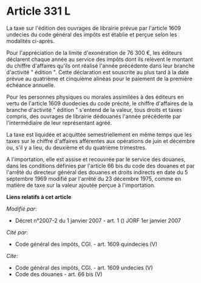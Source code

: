 # Article 331 L

La taxe sur l'édition des ouvrages de librairie prévue par l'article 1609 undecies du code général des impôts est établie et
perçue selon les modalités ci-après. 

Pour l'appréciation de la limite d'exonération de 76 300 €, les éditeurs déclarent chaque année au service des impôts dont
ils relèvent le montant du chiffre d'affaires qu'ils ont réalisé l'année précédente dans leur branche d'activité " édition ".
Cette déclaration est souscrite au plus tard à la date prévue au quatrième et cinquième alinéas pour le paiement de la
première échéance annuelle. 

Pour les personnes physiques ou morales assimilées à des éditeurs en vertu de l'article 1609 duodecies du code précité, le
chiffre d'affaires de la branche d'activité " édition " s'entend de la valeur, tous droits et taxes compris, des ouvrages de
librairie dédouanés l'année précédente par l'intermédiaire de leur représentant agréé. 

La taxe est liquidée et acquittée semestriellement en même temps que les taxes sur le chiffre d'affaires afférentes aux
opérations de juin et décembre ou, s'il y a lieu, du deuxième et du quatrième trimestres. 

A l'importation, elle est assise et recouvrée par le service des douanes, dans les conditions définies par l'article 66 bis
du code des douanes et par l'arrêté du directeur général des douanes et droits indirects en date du 5 septembre 1969 modifié
par l'arrêté du 23 décembre 1975, comme en matière de taxe sur la valeur ajoutée perçue à l'importation.

**Liens relatifs à cet article**

_Modifié par_:

  - Décret n°2007-2 du 1 janvier 2007 - art. 1 () JORF 1er janvier 2007

_Cité par_:

  - Code général des impôts, CGI. - art. 1609 quindecies (V)

_Cite_:

  - Code général des impôts, CGI. - art. 1609 undecies (V)
  - Code des douanes - art. 66 bis (V)
